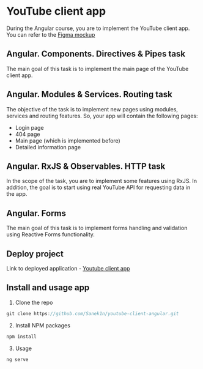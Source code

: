 # YouTube client app
During the Angular course, you are to implement the YouTube client app. You can refer to the [Figma mockup](https://www.figma.com/file/tS3Zqk138yXUmRxSWKDv4r/YouTube-client?node-id=0%3A1)

## Angular. Components. Directives & Pipes task
The main goal of this task is to implement the main page of the YouTube client app.

## Angular. Modules & Services. Routing task
The objective of the task is to implement new pages using modules, services and routing features. So, your app will contain the following pages:
- Login page
- 404 page
- Main page (which is implemented before)
- Detailed information page

## Angular. RxJS & Observables. HTTP task
In the scope of the task, you are to implement some features using RxJS. In addition, the goal is to start using real YouTube API for requesting data in the app.

## Angular. Forms
The main goal of this task is to implement forms handling and validation using Reactive Forms functionality.

## Deploy project
Link to deployed application - [Youtube client app](https://sanek1n.github.io/youtube-client-angular/youtube-client/youtube-client-part4-forms)

## Install and usage app

1. Clone the repo

```js
git clone https://github.com/Sanek1n/youtube-client-angular.git
```

2. Install NPM packages

```js
npm install
```

3. Usage

```js
ng serve
```
